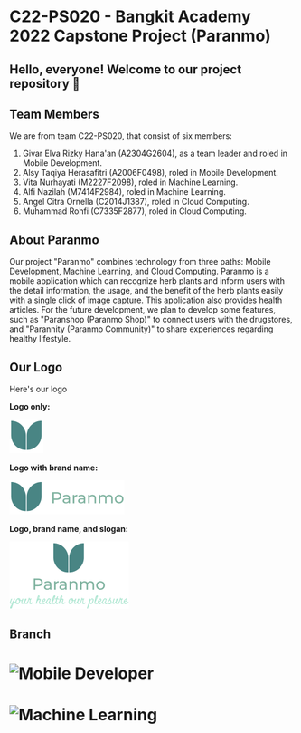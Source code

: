 # C22-PS020 - Bangkit Academy 2022 Capstone Project (Paranmo)

## Hello, everyone! Welcome to our project repository 👋

## Team Members
We are from team C22-PS020, that consist of six members:
1. Givar Elva Rizky Hana'an (A2304G2604), as a team leader and roled in Mobile Development.
2. Alsy Taqiya Herasafitri (A2006F0498), roled in Mobile Development.
3. Vita Nurhayati (M2227F2098), roled in Machine Learning.
4. Alfi Nazilah (M7414F2984), roled in Machine Learning.
5. Angel Citra Ornella (C2014J1387), roled in Cloud Computing.
6. Muhammad Rohfi (C7335F2877), roled in Cloud Computing.

## About Paranmo
Our project "Paranmo" combines technology from three paths: Mobile Development, Machine Learning, and Cloud Computing. Paranmo is a mobile application which can recognize herb plants and inform users with the detail information, the usage, and the benefit of the herb plants easily with a single click of image capture. This application also provides health articles. For the future development, we plan to develop some features, such as "Paranshop (Paranmo Shop)" to connect users with the drugstores, and "Parannity (Paranmo Community)" to share experiences regarding healthy lifestyle.

## Our Logo
Here's our logo

**Logo only:**

![Logo-only Paranmo](https://github.com/yuraiki9737/Paranmo/blob/main/Logo%201.png?raw=true)

**Logo with brand name:**

![Logo and Paranmo brandname](https://github.com/yuraiki9737/Paranmo/blob/main/Logo%202.png?raw=true)

**Logo, brand name, and slogan:**

 ![Logo, brandname and Paranmo slogan](https://github.com/yuraiki9737/Paranmo/blob/main/Logo%203.png?raw=true)
 
 ## Branch
 
 # ![Mobile Developer](https://github.com/yuraiki9737/Mobile-Developer-Paranmo)
 # ![Machine Learning](https://github.com/alfigrace/capstone)





